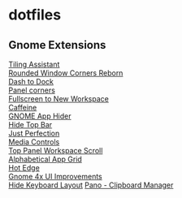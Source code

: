 # dotfiles
## Gnome Extensions
[Tiling Assistant](https://github.com/Leleat/Tiling-Assistant)\
[Rounded Window Corners Reborn](https://github.com/flexagoon/rounded-window-corners)\
[Dash to Dock](https://github.com/micheleg/dash-to-dock)\
[Panel corners](https://github.com/aunetx/panel-corners)\
[Fullscreen to New Workspace](https://github.com/corgijan/fullscreen-to-new-workspace)\
[Caffeine](https://github.com/eonpatapon/gnome-shell-extension-caffeine)\
[GNOME App Hider](https://github.com/LynithDev/gnome-app-hider)\
[Hide Top Bar](https://gitlab.gnome.org/tuxor1337/hidetopbar)\
[Just Perfection](https://gitlab.gnome.org/jrahmatzadeh/just-perfection)\
[Media Controls](https://github.com/sakithb/media-controls)\
[Top Panel Workspace Scroll](https://github.com/timbertson/gnome-shell-scroll-workspaces)\
[Alphabetical App Grid](https://github.com/stuarthayhurst/alphabetical-grid-extension)\
[Hot Edge](https://github.com/jdoda/hotedge)\
[Gnome 4x UI Improvements](https://github.com/axxapy/gnome-ui-tune)\
[Hide Keyboard Layout](https://github.com/ai/hide-keyboard-layout)
[Pano - Clipboard Manager](https://github.com/oae/gnome-shell-pano)
